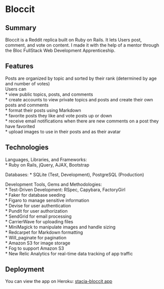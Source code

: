 # Bloccit

## Summary    
Bloccit is a Reddit replica built on Ruby on Rails. It lets Users post, comment, and vote on content.
I made it with the help of a mentor through the Bloc FullStack Web Development Apprenticeship.  

## Features
Posts are organized by topic and sorted by their rank (determined by age and number of votes)   
Users can       
    * view public topics, posts, and comments       
    * create accounts to view private topics and posts and create their own posts and comments       
    * format their posts using Markdown      
    * favorite posts they like and vote posts up or down       
    * receive email notifications when there are new comments on a post they have favorited        
    * upload images to use in their posts and as their avatar       
      

## Technologies    
Languages, Libraries, and Frameworks:    
    * Ruby on Rails, jQuery, AJAX, Bootstrap   

Databases: 
    * SQLite (Test, Development), PostgreSQL (Production)   

Development Tools, Gems and Methodologies:       
    * Test-Driven Development: RSpec, Capybara, FactoryGirl        
    * Faker for database seeding        
    * Figaro to manage sensitive information        
    * Devise for user authentication        
    * Pundit for user authorization        
    * SendGrid for email processing       
    * CarrierWave for uploading files       
    * MiniMagick to manipulate images and handle sizing       
    * Redcarpet for Markdown formatting       
    * Will_paginate for pagination       
    * Amazon S3 for image storage       
    * Fog to support Amazon S3    
    * New Relic Analytics for real-time data tracking of app traffic   
    
## Deployment    
You can view the app on Heroku: [stacia-bloccit app](https://stacia-bloccit.herokuapp.com/)


